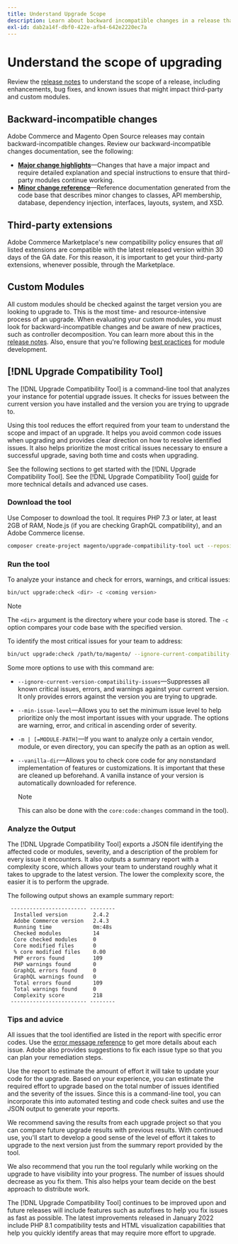 ```yaml
---
title: Understand Upgrade Scope
description: Learn about backward incompatible changes in a release that might impact Adobe Commerce or Magento Open Source custom modules or third-party extensions.
exl-id: dab2a14f-dbf0-422e-afb4-642e2220ec7a
---
```

# Understand the scope of upgrading

Review the [release notes](https://devdocs.magento.com/guides/v2.4/release-notes/bk-release-notes.html) to understand the scope of a release, including enhancements, bug fixes, and known issues that might impact third-party and custom modules.

## Backward-incompatible changes

Adobe Commerce and Magento Open Source releases may contain backward-incompatible changes. Review our backward-incompatible changes documentation, see the following: 

- **[Major change highlights](https://devdocs.magento.com/guides/v2.4/release-notes/backward-incompatible-changes/index.html)**—Changes that have a major impact and require detailed explanation and special instructions to ensure that third-party modules continue working.
- **[Minor change reference](https://devdocs.magento.com/guides/v2.4/release-notes/backward-incompatible-changes/reference.html)**—Reference documentation generated from the code base that describes minor changes to classes, API membership, database, dependency injection, interfaces, layouts, system, and XSD.

## Third-party extensions

Adobe Commerce Marketplace's new compatibility policy ensures that _all_ listed extensions are compatible with the latest released version within 30 days of the GA date. For this reason, it is important to get your third-party extensions, whenever possible, through the Marketplace.

## Custom Modules

All custom modules should be checked against the target version you are looking to upgrade to. This is the most time- and resource-intensive process of an upgrade. When evaluating your custom modules, you must look for backward-incompatible changes and be aware of new practices, such as controller decomposition. You can learn more about this in the [release notes](https://devdocs.magento.com/guides/v2.4/release-notes/bk-release-notes.html). Also, ensure that you're following [best practices](https://developer.adobe.com/commerce/php/best-practices/extensions/) for module development.

## [!DNL Upgrade Compatibility Tool]

The [!DNL Upgrade Compatibility Tool] is a command-line tool that analyzes your instance for potential upgrade issues. It checks for issues between the current version you have installed and the version you are trying to upgrade to.

Using this tool reduces the effort required from your team to understand the scope and impact of an upgrade. It helps you avoid common code issues when upgrading and provides clear direction on how to resolve identified issues. It also helps prioritize the most critical issues necessary to ensure a successful upgrade, saving both time and costs when upgrading.

See the following sections to get started with the [!DNL Upgrade Compatibility Tool]. See the [!DNL Upgrade Compatibility Tool] [guide](../upgrade-compatibility-tool/overview.md) for more technical details and advanced use cases.

### Download the tool

Use Composer to download the tool. It requires PHP 7.3 or later, at least 2GB of RAM, Node.js (if you are checking GraphQL compatibility), and an Adobe Commerce license.  

```bash
composer create-project magento/upgrade-compatibility-tool uct --repository https://repo.magento.com
```

### Run the tool

To analyze your instance and check for errors, warnings, and critical issues:

```bash
bin/uct upgrade:check <dir> -c <coming version> 
```

>[!NOTE]
>
> The `<dir>` argument is the directory where your code base is stored. The `-c` option compares your code base with the specified version.

To identify the most critical issues for your team to address:  

```bash
bin/uct upgrade:check /path/to/magento/ --ignore-current-compatibility-issues –min-issue-level critical --vanilla-dir /path/to/vanilla/code/ /path/to/magento/app/code/Vendor/
```

Some more options to use with this command are: 

- `--ignore-current-version-compatibility-issues`—Suppresses all known critical issues, errors, and warnings against your current version. It only provides errors against the version you are trying to upgrade.  

- `--min-issue-level`—Allows you to set the minimum issue level to help prioritize only the most important issues with your upgrade. The options are warning, error, and critical in ascending order of severity. 

- `-m | [=MODULE-PATH]`—If you want to analyze only a certain vendor, module, or even directory, you can specify the path as an option as well.  

- `--vanilla-dir`—Allows you to check core code for any nonstandard implementation of features or customizations. It is important that these are cleaned up beforehand. A vanilla instance of your version is automatically downloaded for reference. 

  >[!NOTE]
  >
  > This can also be done with the `core:code:changes` command in the tool).

### Analyze the Output

The [!DNL Upgrade Compatibility Tool] exports a JSON file identifying the affected code or modules, severity, and a description of the problem for every issue it encounters. It also outputs a summary report with a complexity score, which allows your team to understand roughly what it takes to upgrade to the latest version. The lower the complexity score, the easier it is to perform the upgrade. 
 
The following output shows an example summary report:

```console
 ------------------------ --------
  Installed version        2.4.2
  Adobe Commerce version   2.4.3
  Running time             0m:48s
  Checked modules          14
  Core checked modules     0
  Core modified files      0
  % core modified files    0.00
  PHP errors found         109
  PHP warnings found       0
  GraphQL errors found     0
  GraphQL warnings found   0
  Total errors found       109
  Total warnings found     0
  Complexity score         218
 ------------------------ --------
```

### Tips and advice

All issues that the tool identified are listed in the report with specific error codes. Use the [error message reference](../upgrade-compatibility-tool/error-messages.md) to get more details about each issue. Adobe also provides suggestions to fix each issue type so that you can plan your remediation steps. 

Use the report to estimate the amount of effort it will take to update your code for the upgrade. Based on your experience, you can estimate the required effort to upgrade based on the total number of issues identified and the severity of the issues. Since this is a command-line tool, you can incorporate this into automated testing and code check suites and use the JSON output to generate your reports.  

We recommend saving the results from each upgrade project so that you can compare future upgrade results with previous results. With continued use, you'll start to develop a good sense of the level of effort it takes to upgrade to the next version just from the summary report provided by the tool. 

We also recommend that you run the tool regularly while working on the upgrade to have visibility into your progress. The number of issues should decrease as you fix them. This also helps your team decide on the best approach to distribute work.

The [!DNL Upgrade Compatibility Tool] continues to be improved upon and future releases will include features such as autofixes to help you fix issues as fast as possible. The latest improvements released in January 2022 include PHP 8.1 compatibility tests and HTML visualization capabilities that help you quickly identify areas that may require more effort to upgrade.
